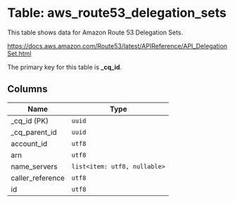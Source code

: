 # Table: aws_route53_delegation_sets

This table shows data for Amazon Route 53 Delegation Sets.

https://docs.aws.amazon.com/Route53/latest/APIReference/API_DelegationSet.html

The primary key for this table is **_cq_id**.

## Columns

| Name          | Type          |
| ------------- | ------------- |
|_cq_id (PK)|`uuid`|
|_cq_parent_id|`uuid`|
|account_id|`utf8`|
|arn|`utf8`|
|name_servers|`list<item: utf8, nullable>`|
|caller_reference|`utf8`|
|id|`utf8`|